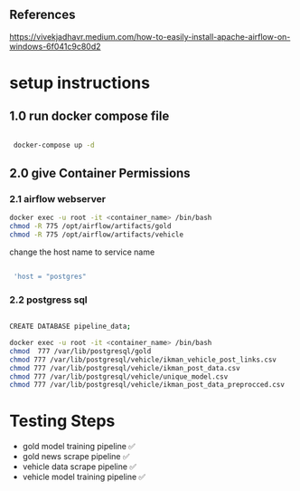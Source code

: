 
 ## References
 https://vivekjadhavr.medium.com/how-to-easily-install-apache-airflow-on-windows-6f041c9c80d2


# setup instructions

## 1.0 run docker compose file 

```bash

 docker-compose up -d

 ```

## 2.0 give Container Permissions

### 2.1 airflow webserver

```bash
docker exec -u root -it <container_name> /bin/bash
chmod -R 775 /opt/airflow/artifacts/gold
chmod -R 775 /opt/airflow/artifacts/vehicle

```
change the host name to service name


```bash

 'host = "postgres"

 ```

### 2.2 postgress sql

```bash

CREATE DATABASE pipeline_data;

docker exec -u root -it <container_name> /bin/bash
chmod  777 /var/lib/postgresql/gold
chmod 777 /var/lib/postgresql/vehicle/ikman_vehicle_post_links.csv
chmod 777 /var/lib/postgresql/vehicle/ikman_post_data.csv
chmod 777 /var/lib/postgresql/vehicle/unique_model.csv
chmod 777 /var/lib/postgresql/vehicle/ikman_post_data_preprocced.csv

```



# Testing Steps

- gold model training pipeline ✅
- gold news scrape pipeline ✅
- vehicle data scrape pipeline ✅
- vehicle model training pipeline ✅
